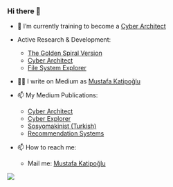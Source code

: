 ### Hi there 👋

- 🌱 I’m currently training to become a [Cyber Architect](https://github.com/Cyber-Architect/Curriculum)

- Active Research & Development:
  - [The Golden Spiral Version](https://github.com/Golden-Spiral-Version)
  - [Cyber Architect](https://github.com/Cyber-Architect) 
  - [File System Explorer](https://github.com/File-System-Explorer) 

- ✍🏻 I write on Medium as [Mustafa Katipoğlu](https://mustafakatipoglu.medium.com/)
- 📫 My Medium Publications:
  - [Cyber Architect](https://medium.com/cyber-architect)
  - [Cyber Explorer](https://medium.com/cyber-explorer)
  - [Sosyomakinist (Turkish) ](https://medium.com/sosyo-makinist)
  - [Recommendation Systems](https://medium.com/recommendation-systems)
- 📫 How to reach me:
  -  Mail me: <a href="mailto:mustafa.katipoglu@outlook.com">Mustafa Katipoğlu</a>

![](https://komarev.com/ghpvc/?username=katipogluMustafa&label=%23&color=gray)

<!--
**katipogluMustafa/katipogluMustafa** is a ✨ _special_ ✨ repository because its `README.md` (this file) appears on your GitHub profile.

Here are some ideas to get you started:

- 🔭 I’m currently working on ...

- 👯 I’m looking to collaborate on ...
- 🤔 I’m looking for help with ...
- 💬 Ask me about ...
- 📫 How to reach me: ...
- 😄 Pronouns: ...
- ⚡ Fun fact: ...
-->
